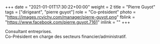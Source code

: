 +++
date = "2021-01-01T17:30:22+00:00"
weight = 2
title = "Pierre Guyot"
tags = ["dirigeant", "pierre guyot"]
role = "Co-président"
photo = "https://images.rcvichy.com/manager/pierre-guyot.png"
fblink = "https://www.facebook.com/pierre.guyot.7161"
inlink = ""
+++

Consultant entreprises.  
Co-Président en charge des secteurs financier/administratif.
